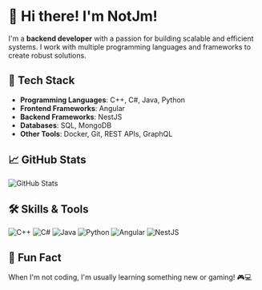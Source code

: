 # 👋 Hi there! I'm **NotJm**!

I'm a **backend developer** with a passion for building scalable and efficient systems. I work with multiple programming languages and frameworks to create robust solutions.

## 🌟 Tech Stack
- **Programming Languages**: C++, C#, Java, Python  
- **Frontend Frameworks**: Angular  
- **Backend Frameworks**: NestJS  
- **Databases**: SQL, MongoDB  
- **Other Tools**: Docker, Git, REST APIs, GraphQL  

## 📈 GitHub Stats
![GitHub Stats](https://github-readme-stats.vercel.app/api?username=NotJm&show_icons=true&theme=radical)

## 🛠️ Skills & Tools
![C++](https://img.shields.io/badge/Code-C++-blue?style=for-the-badge&logo=cplusplus)
![C#](https://img.shields.io/badge/Code-C%23-blue?style=for-the-badge&logo=csharp)
![Java](https://img.shields.io/badge/Code-Java-red?style=for-the-badge&logo=java)
![Python](https://img.shields.io/badge/Code-Python-yellow?style=for-the-badge&logo=python)
![Angular](https://img.shields.io/badge/Frontend-Angular-red?style=for-the-badge&logo=angular)
![NestJS](https://img.shields.io/badge/Framework-NestJS-blue?style=for-the-badge&logo=nestjs)

## 📸 Fun Fact
When I'm not coding, I'm usually learning something new or gaming! 🎮💻
